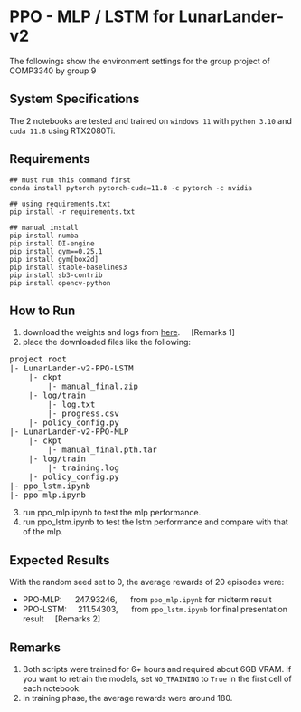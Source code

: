# PPO - MLP / LSTM for LunarLander-v2
The followings show the environment settings for the group project of COMP3340 by group 9

## System Specifications
The 2 notebooks are tested and trained on `windows 11` with `python 3.10` and `cuda 11.8` using RTX2080Ti. 

## Requirements
```shell
## must run this command first
conda install pytorch pytorch-cuda=11.8 -c pytorch -c nvidia

## using requirements.txt
pip install -r requirements.txt

## manual install
pip install numba
pip install DI-engine
pip install gym==0.25.1
pip install gym[box2d]
pip install stable-baselines3
pip install sb3-contrib
pip install opencv-python
```

## How to Run
1. download the weights and logs from [here](https://connecthkuhk-my.sharepoint.com/:f:/g/personal/u3578889_connect_hku_hk/EpS52-lNoQBIkpBVz1k4dVkB3KfoI6DL0uKJMugykMXb0Q?e=KzESuY). $~~~$ [Remarks 1]
2. place the downloaded files like the following:
<pre>
project root
|- LunarLander-v2-PPO-LSTM
    |- ckpt
        |- manual_final.zip
    |- log/train
        |- log.txt
        |- progress.csv
    |- policy_config.py
|- LunarLander-v2-PPO-MLP
    |- ckpt
        |- manual_final.pth.tar
    |- log/train
        |- training.log
    |- policy_config.py
|- ppo_lstm.ipynb
|- ppo_mlp.ipynb
</pre>
3. run ppo_mlp.ipynb to test the mlp performance.
4. run ppo_lstm.ipynb to test the lstm performance and compare with that of the mlp. 

## Expected Results
With the random seed set to 0, the average rewards of 20 episodes were:
- PPO-MLP: $~~~~$ 247.93246, $~~~~$ from `ppo_mlp.ipynb` for midterm result
- PPO-LSTM: $~~~$ 211.54303, $~~~~$ from `ppo_lstm.ipynb` for final presentation result $~~~$ [Remarks 2]

## Remarks
1. Both scripts were trained for 6+ hours and required about 6GB VRAM. If you want to retrain the models, set `NO_TRAINING` to `True` in the first cell of each notebook.
2. In training phase, the average rewards were around 180.